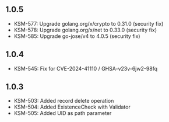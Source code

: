 ## 1.0.5

- KSM-577: Upgrade golang.org/x/crypto to 0.31.0 (security fix)
- KSM-578: Upgrade golang.org/x/net to 0.33.0 (security fix)
- KSM-585: Upgrade go-jose/v4 to 4.0.5 (security fix)

## 1.0.4

- KSM-545: Fix for CVE-2024-41110 / GHSA-v23v-6jw2-98fq

## 1.0.3

- KSM-503: Added record delete operation
- KSM-504: Added ExistenceCheck with Validator
- KSM-505: Added UID as path parameter